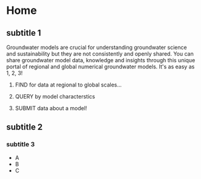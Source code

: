 # Home

## subtitle 1

Groundwater models are crucial for understanding groundwater science and sustainability but they are not consistently and openly shared. You can share groundwater model data, knowledge and insights through this unique portal of regional and global numerical groundwater models. It's as easy as 1, 2, 3!

1) FIND for data at regional to global scales...

2) QUERY by model characterstics

3) SUBMIT data about a model!


## subtitle 2

### subtitle 3

- A
- B
- C